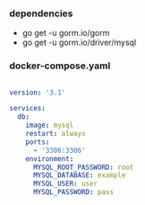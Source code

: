 ### dependencies

- go get -u gorm.io/gorm
- go get -u gorm.io/driver/mysql

### docker-compose.yaml

```yaml

version: '3.1'

services:
  db:
    image: mysql
    restart: always
    ports:
      - '3306:3306'
    environment:
      MYSQL_ROOT_PASSWORD: root
      MYSQL_DATABASE: example
      MYSQL_USER: user
      MYSQL_PASSWORD: pass

```